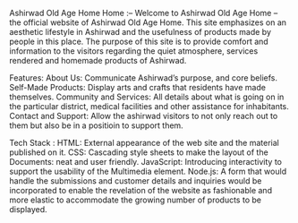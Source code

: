 Ashirwad Old Age Home Home :– 
Welcome to Ashirwad Old Age Home – the official website of Ashirwad Old Age Home. This site emphasizes on an aesthetic lifestyle in Ashirwad and the usefulness of products made by people in this place. The purpose of this site is to provide comfort and information to the visitors regarding the quiet atmosphere, services rendered and homemade products of Ashirwad.

Features:
About Us: Communicate Ashirwad’s purpose, and core beliefs. 
Self-Made Products: Display arts and crafts that residents have made themselves. Community and Services: All details about what is going on in the particular district, medical facilities and other assistance for inhabitants. Contact and Support: Allow the ashirwad visitors to not only reach out to them but also be in a positioin to support them. 

Tech Stack : 
HTML: External appearance of the web site and the material published on it. CSS: Cascading style sheets to make the layout of the Documents: neat and user friendly. JavaScript: Introducing interactivity to support the usability of the Multimedia element. Node.js: A form that would handle the submissions and customer details and inquiries would be incorporated to enable the revelation of the website as fashionable and more elastic to accommodate the growing number of products to be displayed.
